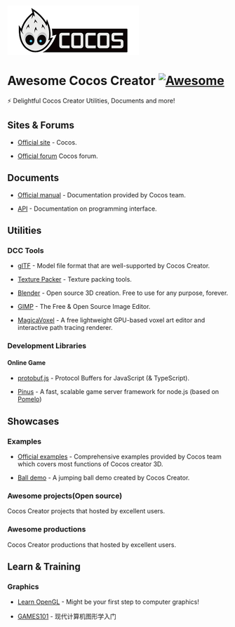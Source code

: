 ![avatar](resources/CocosLogo.png)

# Awesome Cocos Creator [![Awesome](https://awesome.re/badge.svg)](https://awesome.re)

⚡️ Delightful Cocos Creator Utilities, Documents and more!

## Sites & Forums

- [Official site](www.cocos.com) - Cocos.

- [Official forum](https://forum.cocos.org/) Cocos forum.

## Documents

- [Official manual](https://docs.cocos.com/creator/3.0/manual/en/) - Documentation provided by Cocos team.

- [API](https://docs.cocos.com/creator/3.0/api/en/) - Documentation on programming interface.

## Utilities

### DCC Tools

- [glTF](https://github.com/KhronosGroup/glTF) - Model file format that are well-supported by Cocos Creator.

- [Texture Packer](https://www.codeandweb.com/texturepacker) - Texture packing tools.

- [Blender](https://www.blender.org/) - Open source 3D creation. Free to use for any purpose, forever.

- [GIMP](https://www.gimp.org/) - The Free & Open Source Image Editor.

- [MagicaVoxel](https://ephtracy.github.io/) - A free lightweight GPU-based voxel art editor and interactive path tracing renderer.

### Development Libraries

#### Online Game

- [protobuf.js](https://github.com/protobufjs/protobuf.js/) - Protocol Buffers for JavaScript (& TypeScript).

- [Pinus](https://github.com/node-pinus/pinus) - A fast, scalable game server framework for node.js (based on [Pomelo](https://github.com/NetEase/pomelo))

## Showcases

### Examples

- [Official examples](https://github.com/cocos-creator/example-3d) - Comprehensive examples provided by Cocos team which covers most functions of Cocos creator 3D.

- [Ball demo](https://github.com/cocos-creator/demo-ball) - A jumping ball demo created by Cocos Creator.

### Awesome projects(Open source)

Cocos Creator projects that hosted by excellent users.

### Awesome productions

Cocos Creator productions that hosted by excellent users.

<!-- TODO -->

## Learn & Training

### Graphics

- [Learn OpenGL](https://learnopengl.com/) - Might be your first step to computer graphics!

- [GAMES101](https://sites.cs.ucsb.edu/~lingqi/teaching/games101.html) - 现代计算机图形学入门
